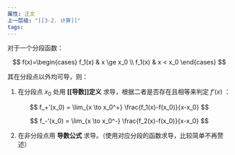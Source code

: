 ```yaml
---
属性: 正文
上一层级: "[[3-2. 计算]]"
tags: 
---
```


对于一个分段函数：

$$
f(x)=\begin{cases}
f_1(x)  & x \ge x_0 \\
f_1(x)  & x < x_0
\end{cases}
$$

其在分段点以外均可导，则：
1. 在分段点 $x_0$ 处用 **[[导数]]定义** 求导，根据二者是否存在且相等来判定 $f’(x)$ ：

$$
f_+’(x_0) = \lim_{x \to x_0^+} \frac{f_1(x)-f(x_0)}{x-x_0}
$$

$$
f_-’(x_0) = \lim_{x \to x_0^-} \frac{f_2(x)-f(x_0)}{x-x_0}
$$

2. 在非分段点用 **导数公式** 求导。（使用对应分段的函数求导，比较简单不再赘述）